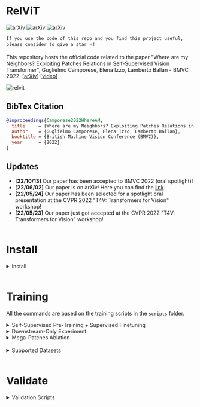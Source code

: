 # RelViT
[![arXiv](https://img.shields.io/badge/arXiv-2104.09159-red)](https://arxiv.org/abs/2206.00481)
[![arXiv](https://img.shields.io/badge/CVPRw-2022-yellow)](https://sites.google.com/view/t4v-cvpr22)
[![arXiv](https://img.shields.io/badge/BMVC-2022-blue)](https://bmvc2022.mpi-inf.mpg.de/0032.pdf)

```console
If you use the code of this repo and you find this project useful, 
please consider to give a star ⭐!
```

This repository hosts the official code related to the paper "Where are my Neighbors? Exploiting Patches Relations in Self-Supervised Vision Transformer", Guglielmo Camporese, Elena Izzo, Lamberto Ballan - BMVC 2022. [[arXiv](https://arxiv.org/abs/2206.00481)] [[video](http://vimp.math.unipd.it/downloads/relvit_spotlight.mp4)]

![relvit](https://guglielmocamporese.github.io/static/static/publications/Camporese2022WhereAM.png)

## BibTex Citation
```bibtex
@inproceedings{Camporese2022WhereAM,
  title     = {Where are my Neighbors? Exploiting Patches Relations in Self-Supervised Vision Transformer},
  author    = {Guglielmo Camporese, Elena Izzo, Lamberto Ballan},
  booktitle = {British Machine Vision Conference (BMVC)},
  year      = {2022}
}
```

## Updates
* **[22/10/13]** Our paper has been accepted to BMVC 2022 (oral spotlight)!
* **[22/06/02]** Our paper is on arXiv! Here you can find the [link](https://arxiv.org/abs/2206.00481).
* **[22/05/24]** Our paper has been selected for a spotlight oral presentation at the CVPR 2022 "T4V: Transformers for Vision" workshop!
* **[22/05/23]** Our paper just got accepted at the CVPR 2022 "T4V: Transformers for Vision" workshop!
<br><br>

# Install
<details>
<summary>Install</summary>

```console
# clone the repo
git clone https://github.com/guglielmocamporese/relvit.git

# install and activate the conda env
cd relvit
conda env create -f env.yml
conda activate relvit
```
</details>
<br>

# Training

All the commands are based on the training scripts in the `scripts` folder.

<details>
<summary>Self-Supervised Pre-Training + Supervised Finetuning</summary>

## Self-Supervised Pre-Training + Supervised Finetuning

Here you can find the commands for:

1. Running the self-supervised learning pre-training
```console
# SSL upstream pre-training
bash scripts/upstream.sh \
    --exp_id upstream_cifar10 --backbone vit \
    --model_size small --num_gpus 1 --epochs 100 --dataset cifar10  \
    --weight_decay 0.1 --drop_path_rate 0.1 --dropout 0.0
```

2. Running the supervised finetuning using the checkpoint obtained in the previous step.

> After running the upstream pre-training, the directory `tmp/relvit` will contain the file checkpoint `checkpoints/best.ckpt` file that has to be passed to the finetuning script in the `--model_checkpoint` argument.

```console
# supervised downstream
bash scripts/downstream.sh \
    --exp_id downstream_cifar10 --backbone vit --num_gpus 1 \
    --epochs 100 --dataset cifar10  --weight_decay 0.1 --drop_path_rate 0.1 \
    --model_size small --dropout 0.0 --model_checkpoint checkpoint_path
```
</details>


<details>
<summary>Downstream-Only Experiment</summary>

## Downstream-Only Experiment

Here you can find the commands for training the `ViT`, `Swin`, and `T2T` models for the downstram-only supervised task.
```console
# ViT downstream-only
bash scripts/downstream-only.sh \
    --seed 2022 --exp_id downstream-only_vit_cifar10 \
    --backbone vit --dataset cifar10 --weight_decay 0.1 --drop_path_rate 0.1 \
    --model_size small --dropout 0.0 --patch_trans colJitter:0.8-grayScale:0.2

# Swin downstream-only
bash scripts/downstream-only.sh \
    --seed 2022 --exp_id downstream-only_swin_cifar10 \
    --backbone swin  --dataset cifar10_224 --batch_size 64 --weight_decay 0.1 \
    --drop_path_rate 0.1 --model_size tiny --dropout 0.0 \
    --patch_trans colJitter:0.8-grayScale:0.2 

# T2T downstream-only
bash scripts/downstream-only.sh \
    --seed 2022--exp_id downstream-only_t2t_cifar10 \
    --backbone t2t_vit --dataset cifar10_224 --batch_size 64 --weight_decay 0.1 \
    --drop_path_rate 0.1 --model_size 14 --dropout 0.0
```
</details>

<details>
<summary>Mega-Patches Ablation</summary>

## Mega-Patches Ablation
Here you can find the experiments with the use of the `mega-patches` described in the paper. Also in this case, you can find the commands for the SSL upstream with the mega-patches and the subsequent supervised finetuning.
```console
# SSL upstream pre-training with 6x6 megapatches 
bash scripts/upstream_MEGApatch.sh \
    --exp_id upstream_megapatch_imagenet100 \
    --backbone vit --model_size small --dataset imagenet100 \
    --batch_size 256 --weight_decay 0.1 --drop_path_rate 0.1 \
    --dropout 0.0 --side_megapatches 6
```
> After running the upstream pre-training, the directory `tmp/relvit` will contain the file checkpoint `checkpoints/best.ckpt` file that has to be passed to the finetuning script in the `--model_checkpoint` argument.

```console
# downstream finetuning
bash scripts/downstream.sh \
    --exp_id downstream_imagenet100 --backbone vit \
    --dataset imagenet100 --weight_decay 0.1 --drop_path_rate 0.1 \
    --model_size small --dropout 0.0 --model_checkpoint checkpoint_path
```
</details>
<br>

<details>
<summary>Supported Datasets</summary>

## Supported Datasets
Here you can find the list of all the supported datasets in the repo that can be specified using the `--datasets` input argument in the previous commands.

### Datasets
* CIFAR10
* CIFAR100
* Flower102
* SVHN
* Tiny ImageNet
* ImageNet100
</details>
<br>

# Validate
<details>
<summary>Validation Scripts</summary>

```console
# validation on the upstream task
bash scripts/upstream.sh --dataset cifar10 --mode validation

# validation on the downstream task
bash scripts/downstream.sh --dataset cifar10 --mode validation
```
</details>